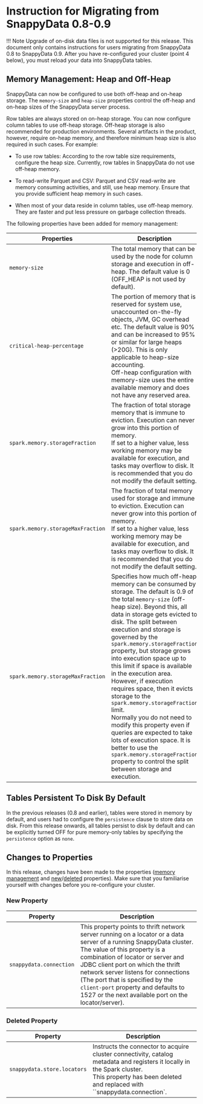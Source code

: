 # Instruction for Migrating from SnappyData 0.8-0.9

!!! Note
	Upgrade of on-disk data files is not supported for this release. This document only contains instructions for users migrating from SnappyData 0.8 to SnappyData 0.9. After you have re-configured your cluster (point 4 below), you must reload your data into SnappyData tables.

## Memory Management: Heap and Off-Heap 
SnappyData can now be configured to use both off-heap and on-heap storage. The `memory-size` and `heap-size` properties control the off-heap and on-heap sizes of the SnappyData server process. 

Row tables are always stored on on-heap storage. You can now configure column tables to use off-heap storage. Off-heap storage is also recommended for production environments. Several artifacts in the product, however, require on-heap memory, and therefore minimum heap size is also required in such cases. 
For example:

* To use row tables: According to the row table size requirements, configure the heap size. Currently, row tables in SnappyData do not use off-heap memory.

* To read-write Parquet and CSV: Parquet and CSV read-write are memory consuming activities, and still, use heap memory. Ensure that you provide sufficient heap memory in such cases.

* When most of your data reside in column tables, use off-heap memory. They are faster and put less pressure on garbage collection threads.

The following properties have been added for memory management:
<a id="memory-properties"></a>

| Properties | Description |
|--------|--------|
|`memory-size`|The total memory that can be used by the node for column storage and execution in off-heap. The default value is 0 (OFF_HEAP is not used by default).|
|`critical-heap-percentage`|The portion of memory that is reserved for system use, unaccounted on-the-fly objects, JVM, GC overhead etc. The default value is 90% and can be increased to 95% or similar for large heaps (>20G). This is only applicable to heap-size accounting. </br>Off-heap configuration with memory-size uses the entire available memory and does not have any reserved area.|
|`spark.memory.storageFraction`|The fraction of total storage memory that is immune to eviction. Execution can never grow into this portion of memory. </br>If set to a higher value, less working memory may be available for execution, and tasks may overflow to disk. It is recommended that you do not modify the default setting.|
|`spark.memory.storageMaxFraction`|The fraction of total memory used for storage and immune to eviction. Execution can never grow into this portion of memory. </br>If set to a higher value, less working memory may be available for execution, and tasks may overflow to disk. It is recommended that you do not modify the default setting.|
|`spark.memory.storageMaxFraction`|Specifies how much off-heap memory can be consumed by storage. The default is 0.9 of the total `memory-size` (off-heap size). Beyond this, all data in storage gets evicted to disk. The split between execution and storage is governed by the `spark.memory.storageFraction` property, but storage grows into execution space up to this limit if space is available in the execution area. However, if execution requires space, then it evicts storage to the `spark.memory.storageFraction` limit. </br>Normally you do not need to modify this property even if queries are expected to take lots of execution space. It is better to use the `spark.memory.storageFraction` property to control the split between storage and execution.|

## Tables Persistent To Disk By Default 
In the previous releases (0.8 and earlier), tables were stored in memory by default, and users had to configure the `persistence` clause to store data on disk.
From this release onwards, all tables persist to disk by default and can be explicitly turned OFF for pure memory-only tables by specifying the `persistence` option as `none`.

## Changes to Properties
In this release, changes have been made to the properties ([memory management](#memory-properties) and [new](#new-properties)/[deleted](#deleted-properties) properties). Make sure that you familiarise yourself with changes before you re-configure your cluster.
<a id="new-properties"></a>
### New Property

| Property | Description |
|--------|--------|
|`snappydata.connection`|This property points to thrift network server running on a locator or a data server of a running SnappyData cluster. The value of this property is a combination of locator or server and JDBC client port on which the thrift network server listens for connections (The port that is specified by the `client-port` property and defaults to 1527 or the next available port on the locator/server).|

<a id="deleted-properties"></a>
### Deleted Property

| Property | Description |
|--------|--------|
|`snappydata.store.locators`|Instructs the connector to acquire cluster connectivity, catalog metadata and registers it locally in the Spark cluster.</br>This property has been deleted and replaced with ``snappydata.connection`.|
